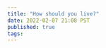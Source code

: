 ```yaml
---
title: "How should you live?"
date: 2022-02-07 21:08 PST
published: true
tags:
---
```




<blockquote markdown="1">



</blockquote>
